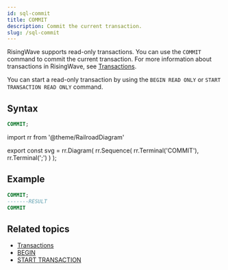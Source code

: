 ```yaml
---
id: sql-commit
title: COMMIT
description: Commit the current transaction.
slug: /sql-commit
---
```


<head>
  <link rel="canonical" href="https://docs.risingwave.com/docs/current/sql-commit/" />
</head>

RisingWave supports read-only transactions. You can use the `COMMIT` command to commit the current transaction. For more information about transactions in RisingWave, see [Transactions](/concepts/transactions.md).

You can start a read-only transaction by using the `BEGIN READ ONLY` or `START TRANSACTION READ ONLY` command.

## Syntax

```sql
COMMIT;
```

import rr from '@theme/RailroadDiagram'

export const svg = rr.Diagram(
rr.Sequence(
rr.Terminal('COMMIT'),
rr.Terminal(';')
)
);

<Drawer SVG={svg} />

## Example

```sql
COMMIT;
-------RESULT
COMMIT
```

## Related topics

- [Transactions](/concepts/transactions.md)
- [BEGIN](/sql/commands/sql-begin.md)
- [START TRANSACTION](/sql/commands/sql-start-transaction.md)
